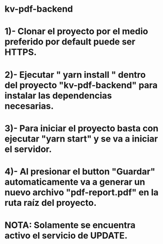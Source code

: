 # kv-pdf-backend


# 1)- Clonar el proyecto por el medio preferido por default puede ser HTTPS.
# 2)- Ejecutar " yarn install " dentro del proyecto "kv-pdf-backend" para instalar las dependencias necesarias.
# 3)- Para iniciar el proyecto basta con ejecutar "yarn start" y se va a iniciar el servidor.
# 4)- Al presionar el button "Guardar" automaticamente va a generar un nuevo archivo "pdf-report.pdf" en la ruta raíz  del proyecto.

# NOTA: Solamente se encuentra activo el servicio de UPDATE.
